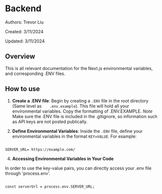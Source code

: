 # Backend

Authors: Trevor Liu

Created: 3/11/2024

Updated: 3/11/2024

## Overview

This is all relevant documentation for the Next.js environmental variables, and corresponding .ENV files.

## How to use

1. **Create a .ENV file**: Begin by creating a `.ENV` file in the root directory (Same level as `   .env.example`). This file will hold all your environmental variables. Copy the formatting of .ENV.EXAMPLE. *Note* Make sure the .ENV file is included in the .gitignore, so information such as API keys are not posted publically.  

2. **Define Environmental Variables**: Inside the `.ENV` file, define your environmental variables in the format `KEY=VALUE`. For example:

```

SERVER_URL= https://example.com/

```

4. **Accessing Environmental Variables in Your Code** 

In order to use the key-value pairs, you can directly access your .env file through 'process.env'.

```

const serverUrl = process.env.SERVER_URL;

```